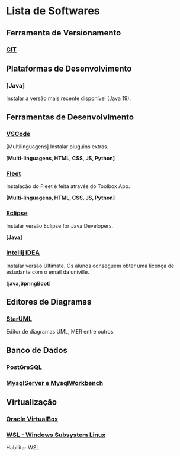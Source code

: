 # Lista de Softwares

## Ferramenta de Versionamento

### [GIT](https://git-scm.com/)

## Plataformas de Desenvolvimento

### [Java]
Instalar a versão mais recente disponível (Java 19).

## Ferramentas de Desenvolvimento

### [VSCode](https://code.visualstudio.com/)
[Multilinguagens] Instalar pluguins extras. 

**[Multi-linguagens, HTML, CSS, JS, Python]**

### [Fleet](https://www.jetbrains.com/fleet/)
Instalação do Fleet é feita através do Toolbox App. 

**[Multi-linguagens, HTML, CSS, JS, Python]**

### [Eclipse](https://www.eclipse.org/downloads/)
Instalar versão Eclipse for Java Developers. 

**[Java]**

### [Intellij IDEA](https://www.jetbrains.com/idea/) 
Instalar versão Ultimate. Os alunos conseguem obter uma licença de estudante com o email da univille. 

**[java,SpringBoot]**

## Editores de Diagramas

### [StarUML](https://staruml.io/)
Editor de diagramas UML, MER entre outros.

## Banco de Dados

### [PostGreSQL](https://www.postgresql.org/)

### [MysqlServer e MysqlWorkbench](https://dev.mysql.com/downloads/mysql/)


## Virtualização

### [Oracle VirtualBox](https://www.virtualbox.org/)

### [WSL - Windows Subsystem Linux](https://learn.microsoft.com/pt-br/windows/wsl/install)
Habilitar WSL.
